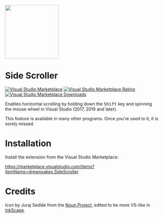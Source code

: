 <img src="Resources/Logo.svg" width="175" />

# Side Scroller

[![Visual Studio Marketplace](http://vsmarketplacebadge.apphb.com/version/drewnoakes.SideScroller.svg)](https://marketplace.visualstudio.com/items?itemName=drewnoakes.SideScroller)
[![Visual Studio Marketplace Rating](http://vsmarketplacebadge.apphb.com/rating-star/drewnoakes.SideScroller.svg)](https://marketplace.visualstudio.com/items?itemName=drewnoakes.SideScroller)
[![Visual Studio Marketplace Downloads](http://vsmarketplacebadge.apphb.com/downloads-short/drewnoakes.SideScroller.svg)](https://marketplace.visualstudio.com/items?itemName=drewnoakes.SideScroller)

Enables horizontal scrolling by holding down the <kbd>Shift</kbd> key and spinning the mouse wheel in Visual Studio (2017, 2019 and later).

This feature is available in many other programs. Once you're used to it, it is sorely missed.

# Installation

Install the extension from the Visual Studio Marketplace:

https://marketplace.visualstudio.com/items?itemName=drewnoakes.SideScroller

# Credits

Icon by Juraj Sedlák from the [Noun Project](https://thenounproject.com/icon/1028300/), edited to be more VS-like in [InkScape](https://inkscape.org/).

